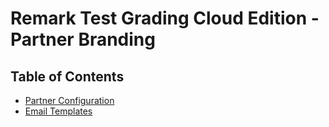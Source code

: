 # Remark Test Grading Cloud Edition - Partner Branding

## Table of Contents
- [Partner Configuration](PartnerConfiguration.md)
- [Email Templates](EmailTemplates.md)
